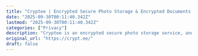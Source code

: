 ```yaml
---
title: "Cryptee | Encrypted Secure Photo Storage & Encrypted Documents Editor"
date: "2025-09-30T00:11:40.342Z"
lastmod: "2025-09-30T00:11:40.342Z"
categories: ["Privacy"]
description: "Cryptee is an encrypted secure photo storage service, and an encrypted documents editor to write personal docs, notes, journals, store files and more."
original_url: "https://crypt.ee/"
draft: false
---
```

